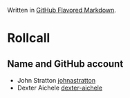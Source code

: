 Written in [GitHub Flavored Markdown](https://help.github.com/articles/github-flavored-markdown).

Rollcall
========

Name and GitHub account
--------------------------------
* John Stratton [johnastratton](https://github.com/johnastratton)
* Dexter Aichele [dexter-aichele](https://github.com/dexter-aichele)
